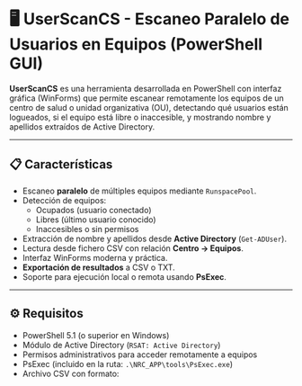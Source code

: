 # 🖥️ UserScanCS - Escaneo Paralelo de Usuarios en Equipos (PowerShell GUI)

**UserScanCS** es una herramienta desarrollada en PowerShell con interfaz gráfica (WinForms) que permite escanear remotamente los equipos de un centro de salud o unidad organizativa (OU), detectando qué usuarios están logueados, si el equipo está libre o inaccesible, y mostrando nombre y apellidos extraídos de Active Directory.

---

## 📋 Características

- Escaneo **paralelo** de múltiples equipos mediante `RunspacePool`.
- Detección de equipos:
  - Ocupados (usuario conectado)
  - Libres (último usuario conocido)
  - Inaccesibles o sin permisos
- Extracción de nombre y apellidos desde **Active Directory** (`Get-ADUser`).
- Lectura desde fichero CSV con relación **Centro → Equipos**.
- Interfaz WinForms moderna y práctica.
- **Exportación de resultados** a CSV o TXT.
- Soporte para ejecución local o remota usando **PsExec**.

---

## ⚙️ Requisitos

- PowerShell 5.1 (o superior en Windows)
- Módulo de Active Directory (`RSAT: Active Directory`)
- Permisos administrativos para acceder remotamente a equipos
- PsExec (incluido en la ruta: `.\NRC_APP\tools\PsExec.exe`)
- Archivo CSV con formato:

